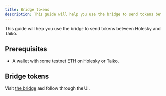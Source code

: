```yaml
---
title: Bridge tokens
description: This guide will help you use the bridge to send tokens between Holesky and Taiko.
---
```


This guide will help you use the bridge to send tokens between Holesky and Taiko.

## Prerequisites

- A wallet with some testnet ETH on Holesky or Taiko.

## Bridge tokens

Visit [the bridge](https://bridge.katla.taiko.xyz) and follow through the UI.
